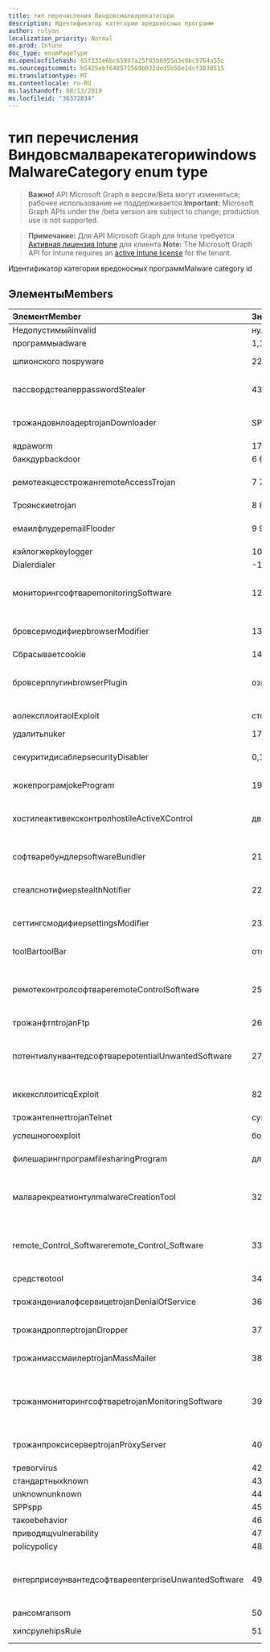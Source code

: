 ```yaml
---
title: тип перечисления Виндовсмалварекатегори
description: Идентификатор категории вредоносных программ
author: rolyon
localization_priority: Normal
ms.prod: Intune
doc_type: enumPageType
ms.openlocfilehash: 65f231e6bc65997a25f85b6955a3e9bc9764a55c
ms.sourcegitcommit: b5425ebf648572569b032ded5b56e1dcf3830515
ms.translationtype: MT
ms.contentlocale: ru-RU
ms.lasthandoff: 08/13/2019
ms.locfileid: "36372834"
---
```

# <a name="windowsmalwarecategory-enum-type"></a><span data-ttu-id="ceff8-103">тип перечисления Виндовсмалварекатегори</span><span class="sxs-lookup"><span data-stu-id="ceff8-103">windowsMalwareCategory enum type</span></span>

> <span data-ttu-id="ceff8-104">**Важно!** API Microsoft Graph в версии/Beta могут изменяться; рабочее использование не поддерживается.</span><span class="sxs-lookup"><span data-stu-id="ceff8-104">**Important:** Microsoft Graph APIs under the /beta version are subject to change; production use is not supported.</span></span>

> <span data-ttu-id="ceff8-105">**Примечание:** Для API Microsoft Graph для Intune требуется [Активная лицензия Intune](https://go.microsoft.com/fwlink/?linkid=839381) для клиента.</span><span class="sxs-lookup"><span data-stu-id="ceff8-105">**Note:** The Microsoft Graph API for Intune requires an [active Intune license](https://go.microsoft.com/fwlink/?linkid=839381) for the tenant.</span></span>

<span data-ttu-id="ceff8-106">Идентификатор категории вредоносных программ</span><span class="sxs-lookup"><span data-stu-id="ceff8-106">Malware category id</span></span>

## <a name="members"></a><span data-ttu-id="ceff8-107">Элементы</span><span class="sxs-lookup"><span data-stu-id="ceff8-107">Members</span></span>
|<span data-ttu-id="ceff8-108">Элемент</span><span class="sxs-lookup"><span data-stu-id="ceff8-108">Member</span></span>|<span data-ttu-id="ceff8-109">Значение</span><span class="sxs-lookup"><span data-stu-id="ceff8-109">Value</span></span>|<span data-ttu-id="ceff8-110">Описание</span><span class="sxs-lookup"><span data-stu-id="ceff8-110">Description</span></span>|
|:---|:---|:---|
|<span data-ttu-id="ceff8-111">Недопустимый</span><span class="sxs-lookup"><span data-stu-id="ceff8-111">invalid</span></span>|<span data-ttu-id="ceff8-112">нуль</span><span class="sxs-lookup"><span data-stu-id="ceff8-112">0</span></span>|<span data-ttu-id="ceff8-113">Invalid</span><span class="sxs-lookup"><span data-stu-id="ceff8-113">Invalid</span></span>|
|<span data-ttu-id="ceff8-114">программы</span><span class="sxs-lookup"><span data-stu-id="ceff8-114">adware</span></span>|<span data-ttu-id="ceff8-115">1,1</span><span class="sxs-lookup"><span data-stu-id="ceff8-115">1</span></span>|<span data-ttu-id="ceff8-116">Программы</span><span class="sxs-lookup"><span data-stu-id="ceff8-116">Adware</span></span>|
|<span data-ttu-id="ceff8-117">шпионского по</span><span class="sxs-lookup"><span data-stu-id="ceff8-117">spyware</span></span>|<span data-ttu-id="ceff8-118">2</span><span class="sxs-lookup"><span data-stu-id="ceff8-118">2</span></span>|<span data-ttu-id="ceff8-119">Шпионского по</span><span class="sxs-lookup"><span data-stu-id="ceff8-119">Spyware</span></span>|
|<span data-ttu-id="ceff8-120">пассвордстеалер</span><span class="sxs-lookup"><span data-stu-id="ceff8-120">passwordStealer</span></span>|<span data-ttu-id="ceff8-121">4</span><span class="sxs-lookup"><span data-stu-id="ceff8-121">3</span></span>|<span data-ttu-id="ceff8-122">Средство кражи паролей</span><span class="sxs-lookup"><span data-stu-id="ceff8-122">Password stealer</span></span>|
|<span data-ttu-id="ceff8-123">трожандовнлоадер</span><span class="sxs-lookup"><span data-stu-id="ceff8-123">trojanDownloader</span></span>|<span data-ttu-id="ceff8-124">SP4</span><span class="sxs-lookup"><span data-stu-id="ceff8-124">4</span></span>|<span data-ttu-id="ceff8-125">Загрузчик троянов</span><span class="sxs-lookup"><span data-stu-id="ceff8-125">Trojan downloader</span></span>|
|<span data-ttu-id="ceff8-126">ядра</span><span class="sxs-lookup"><span data-stu-id="ceff8-126">worm</span></span>|<span data-ttu-id="ceff8-127">17:00</span><span class="sxs-lookup"><span data-stu-id="ceff8-127">5</span></span>|<span data-ttu-id="ceff8-128">Ядра</span><span class="sxs-lookup"><span data-stu-id="ceff8-128">Worm</span></span>|
|<span data-ttu-id="ceff8-129">баккдур</span><span class="sxs-lookup"><span data-stu-id="ceff8-129">backdoor</span></span>|<span data-ttu-id="ceff8-130">6 </span><span class="sxs-lookup"><span data-stu-id="ceff8-130">6</span></span>|<span data-ttu-id="ceff8-131">баккдур</span><span class="sxs-lookup"><span data-stu-id="ceff8-131">Backdoor</span></span>|
|<span data-ttu-id="ceff8-132">ремотеакцесстрожан</span><span class="sxs-lookup"><span data-stu-id="ceff8-132">remoteAccessTrojan</span></span>|<span data-ttu-id="ceff8-133">7 </span><span class="sxs-lookup"><span data-stu-id="ceff8-133">7</span></span>|<span data-ttu-id="ceff8-134">Троян удаленного доступа</span><span class="sxs-lookup"><span data-stu-id="ceff8-134">Remote access Trojan</span></span>|
|<span data-ttu-id="ceff8-135">Троянские</span><span class="sxs-lookup"><span data-stu-id="ceff8-135">trojan</span></span>|<span data-ttu-id="ceff8-136">8 </span><span class="sxs-lookup"><span data-stu-id="ceff8-136">8</span></span>|<span data-ttu-id="ceff8-137">Троянские</span><span class="sxs-lookup"><span data-stu-id="ceff8-137">Trojan</span></span>|
|<span data-ttu-id="ceff8-138">емаилфлудер</span><span class="sxs-lookup"><span data-stu-id="ceff8-138">emailFlooder</span></span>|<span data-ttu-id="ceff8-139">9 </span><span class="sxs-lookup"><span data-stu-id="ceff8-139">9</span></span>|<span data-ttu-id="ceff8-140">Средство массовой рассылки почты</span><span class="sxs-lookup"><span data-stu-id="ceff8-140">Email flooder</span></span>|
|<span data-ttu-id="ceff8-141">кэйлогжер</span><span class="sxs-lookup"><span data-stu-id="ceff8-141">keylogger</span></span>|<span data-ttu-id="ceff8-142">10 </span><span class="sxs-lookup"><span data-stu-id="ceff8-142">10</span></span>|<span data-ttu-id="ceff8-143">кэйлогжер</span><span class="sxs-lookup"><span data-stu-id="ceff8-143">Keylogger</span></span>|
|<span data-ttu-id="ceff8-144">Dialer</span><span class="sxs-lookup"><span data-stu-id="ceff8-144">dialer</span></span>|<span data-ttu-id="ceff8-145">-11:00</span><span class="sxs-lookup"><span data-stu-id="ceff8-145">11</span></span>|<span data-ttu-id="ceff8-146">Dialer</span><span class="sxs-lookup"><span data-stu-id="ceff8-146">Dialer</span></span>|
|<span data-ttu-id="ceff8-147">мониторингсофтваре</span><span class="sxs-lookup"><span data-stu-id="ceff8-147">monitoringSoftware</span></span>|<span data-ttu-id="ceff8-148">12</span><span class="sxs-lookup"><span data-stu-id="ceff8-148">12</span></span>|<span data-ttu-id="ceff8-149">Программное обеспечение для мониторинга</span><span class="sxs-lookup"><span data-stu-id="ceff8-149">Monitoring software</span></span>|
|<span data-ttu-id="ceff8-150">бровсермодифиер</span><span class="sxs-lookup"><span data-stu-id="ceff8-150">browserModifier</span></span>|<span data-ttu-id="ceff8-151">13</span><span class="sxs-lookup"><span data-stu-id="ceff8-151">13</span></span>|<span data-ttu-id="ceff8-152">Модификатор браузера</span><span class="sxs-lookup"><span data-stu-id="ceff8-152">Browser modifier</span></span>|
|<span data-ttu-id="ceff8-153">Сбрасывает</span><span class="sxs-lookup"><span data-stu-id="ceff8-153">cookie</span></span>|<span data-ttu-id="ceff8-154">14</span><span class="sxs-lookup"><span data-stu-id="ceff8-154">14</span></span>|<span data-ttu-id="ceff8-155">Cookie</span><span class="sxs-lookup"><span data-stu-id="ceff8-155">Cookie</span></span>|
|<span data-ttu-id="ceff8-156">бровсерплугин</span><span class="sxs-lookup"><span data-stu-id="ceff8-156">browserPlugin</span></span>|<span data-ttu-id="ceff8-157">означает</span><span class="sxs-lookup"><span data-stu-id="ceff8-157">15</span></span>|<span data-ttu-id="ceff8-158">Подключаемый модуль браузера</span><span class="sxs-lookup"><span data-stu-id="ceff8-158">Browser plugin</span></span>|
|<span data-ttu-id="ceff8-159">аолексплоит</span><span class="sxs-lookup"><span data-stu-id="ceff8-159">aolExploit</span></span>|<span data-ttu-id="ceff8-160">столбцов</span><span class="sxs-lookup"><span data-stu-id="ceff8-160">16</span></span>|<span data-ttu-id="ceff8-161">Эксплойт AOL</span><span class="sxs-lookup"><span data-stu-id="ceff8-161">AOL exploit</span></span>|
|<span data-ttu-id="ceff8-162">удалить</span><span class="sxs-lookup"><span data-stu-id="ceff8-162">nuker</span></span>|<span data-ttu-id="ceff8-163">17</span><span class="sxs-lookup"><span data-stu-id="ceff8-163">17</span></span>|<span data-ttu-id="ceff8-164">Удалить</span><span class="sxs-lookup"><span data-stu-id="ceff8-164">Nuker</span></span>|
|<span data-ttu-id="ceff8-165">секуритидисаблер</span><span class="sxs-lookup"><span data-stu-id="ceff8-165">securityDisabler</span></span>|<span data-ttu-id="ceff8-166">0,18</span><span class="sxs-lookup"><span data-stu-id="ceff8-166">18</span></span>|<span data-ttu-id="ceff8-167">Недоступный для безопасности</span><span class="sxs-lookup"><span data-stu-id="ceff8-167">Security disabler</span></span>|
|<span data-ttu-id="ceff8-168">жокепрограм</span><span class="sxs-lookup"><span data-stu-id="ceff8-168">jokeProgram</span></span>|<span data-ttu-id="ceff8-169">19</span><span class="sxs-lookup"><span data-stu-id="ceff8-169">19</span></span>|<span data-ttu-id="ceff8-170">Программа жоке</span><span class="sxs-lookup"><span data-stu-id="ceff8-170">Joke program</span></span>|
|<span data-ttu-id="ceff8-171">хостилеактивексконтрол</span><span class="sxs-lookup"><span data-stu-id="ceff8-171">hostileActiveXControl</span></span>|<span data-ttu-id="ceff8-172">двадцать</span><span class="sxs-lookup"><span data-stu-id="ceff8-172">20</span></span>|<span data-ttu-id="ceff8-173">Враждебный элемент управления ActiveX</span><span class="sxs-lookup"><span data-stu-id="ceff8-173">Hostile ActiveX control</span></span>|
|<span data-ttu-id="ceff8-174">софтваребундлер</span><span class="sxs-lookup"><span data-stu-id="ceff8-174">softwareBundler</span></span>|<span data-ttu-id="ceff8-175">21</span><span class="sxs-lookup"><span data-stu-id="ceff8-175">21</span></span>|<span data-ttu-id="ceff8-176">Пакет программного обеспечения</span><span class="sxs-lookup"><span data-stu-id="ceff8-176">Software bundler</span></span>|
|<span data-ttu-id="ceff8-177">стеалснотифиер</span><span class="sxs-lookup"><span data-stu-id="ceff8-177">stealthNotifier</span></span>|<span data-ttu-id="ceff8-178">22</span><span class="sxs-lookup"><span data-stu-id="ceff8-178">22</span></span>|<span data-ttu-id="ceff8-179">Модификатор скрытия</span><span class="sxs-lookup"><span data-stu-id="ceff8-179">Stealth modifier</span></span>|
|<span data-ttu-id="ceff8-180">сеттингсмодифиер</span><span class="sxs-lookup"><span data-stu-id="ceff8-180">settingsModifier</span></span>|<span data-ttu-id="ceff8-181">23</span><span class="sxs-lookup"><span data-stu-id="ceff8-181">23</span></span>|<span data-ttu-id="ceff8-182">Модификатор параметров</span><span class="sxs-lookup"><span data-stu-id="ceff8-182">Settings modifier</span></span>|
|<span data-ttu-id="ceff8-183">toolBar</span><span class="sxs-lookup"><span data-stu-id="ceff8-183">toolBar</span></span>|<span data-ttu-id="ceff8-184">открыт</span><span class="sxs-lookup"><span data-stu-id="ceff8-184">24</span></span>|<span data-ttu-id="ceff8-185">Панель инструментов</span><span class="sxs-lookup"><span data-stu-id="ceff8-185">Toolbar</span></span>|
|<span data-ttu-id="ceff8-186">ремотеконтролсофтваре</span><span class="sxs-lookup"><span data-stu-id="ceff8-186">remoteControlSoftware</span></span>|<span data-ttu-id="ceff8-187">25</span><span class="sxs-lookup"><span data-stu-id="ceff8-187">25</span></span>|<span data-ttu-id="ceff8-188">Программное обеспечение удаленного управления</span><span class="sxs-lookup"><span data-stu-id="ceff8-188">Remote control software</span></span>|
|<span data-ttu-id="ceff8-189">трожанфтп</span><span class="sxs-lookup"><span data-stu-id="ceff8-189">trojanFtp</span></span>|<span data-ttu-id="ceff8-190">26</span><span class="sxs-lookup"><span data-stu-id="ceff8-190">26</span></span>|<span data-ttu-id="ceff8-191">Троян FTP</span><span class="sxs-lookup"><span data-stu-id="ceff8-191">Trojan FTP</span></span>|
|<span data-ttu-id="ceff8-192">потентиалунвантедсофтваре</span><span class="sxs-lookup"><span data-stu-id="ceff8-192">potentialUnwantedSoftware</span></span>|<span data-ttu-id="ceff8-193">27</span><span class="sxs-lookup"><span data-stu-id="ceff8-193">27</span></span>|<span data-ttu-id="ceff8-194">Потенциально нежелательное программное обеспечение</span><span class="sxs-lookup"><span data-stu-id="ceff8-194">Potential unwanted software</span></span>|
|<span data-ttu-id="ceff8-195">иккексплоит</span><span class="sxs-lookup"><span data-stu-id="ceff8-195">icqExploit</span></span>|<span data-ttu-id="ceff8-196">8</span><span class="sxs-lookup"><span data-stu-id="ceff8-196">28</span></span>|<span data-ttu-id="ceff8-197">ИКК эксплойт</span><span class="sxs-lookup"><span data-stu-id="ceff8-197">ICQ exploit</span></span>|
|<span data-ttu-id="ceff8-198">трожантелнет</span><span class="sxs-lookup"><span data-stu-id="ceff8-198">trojanTelnet</span></span>|<span data-ttu-id="ceff8-199">суммируемых</span><span class="sxs-lookup"><span data-stu-id="ceff8-199">29</span></span>|<span data-ttu-id="ceff8-200">Троян Telnet</span><span class="sxs-lookup"><span data-stu-id="ceff8-200">Trojan telnet</span></span>|
|<span data-ttu-id="ceff8-201">успешного</span><span class="sxs-lookup"><span data-stu-id="ceff8-201">exploit</span></span>|<span data-ttu-id="ceff8-202">более</span><span class="sxs-lookup"><span data-stu-id="ceff8-202">30</span></span>|<span data-ttu-id="ceff8-203">Успешного</span><span class="sxs-lookup"><span data-stu-id="ceff8-203">Exploit</span></span>|
|<span data-ttu-id="ceff8-204">филешарингпрограм</span><span class="sxs-lookup"><span data-stu-id="ceff8-204">filesharingProgram</span></span>|<span data-ttu-id="ceff8-205">длиной</span><span class="sxs-lookup"><span data-stu-id="ceff8-205">31</span></span>|<span data-ttu-id="ceff8-206">Программа общего доступа к файлам</span><span class="sxs-lookup"><span data-stu-id="ceff8-206">File sharing program</span></span>|
|<span data-ttu-id="ceff8-207">малварекреатионтул</span><span class="sxs-lookup"><span data-stu-id="ceff8-207">malwareCreationTool</span></span>|<span data-ttu-id="ceff8-208">32</span><span class="sxs-lookup"><span data-stu-id="ceff8-208">32</span></span>|<span data-ttu-id="ceff8-209">Средство создания вредоносных программ</span><span class="sxs-lookup"><span data-stu-id="ceff8-209">Malware creation tool</span></span>|
|<span data-ttu-id="ceff8-210">remote_Control_Software</span><span class="sxs-lookup"><span data-stu-id="ceff8-210">remote_Control_Software</span></span>|<span data-ttu-id="ceff8-211">33</span><span class="sxs-lookup"><span data-stu-id="ceff8-211">33</span></span>|<span data-ttu-id="ceff8-212">Программное обеспечение удаленного управления</span><span class="sxs-lookup"><span data-stu-id="ceff8-212">Remote control software</span></span>|
|<span data-ttu-id="ceff8-213">средство</span><span class="sxs-lookup"><span data-stu-id="ceff8-213">tool</span></span>|<span data-ttu-id="ceff8-214">34</span><span class="sxs-lookup"><span data-stu-id="ceff8-214">34</span></span>|<span data-ttu-id="ceff8-215">Средство</span><span class="sxs-lookup"><span data-stu-id="ceff8-215">Tool</span></span>|
|<span data-ttu-id="ceff8-216">трожандениалофсервице</span><span class="sxs-lookup"><span data-stu-id="ceff8-216">trojanDenialOfService</span></span>|<span data-ttu-id="ceff8-217">36</span><span class="sxs-lookup"><span data-stu-id="ceff8-217">36</span></span>|<span data-ttu-id="ceff8-218">Троян отказ в обслуживании</span><span class="sxs-lookup"><span data-stu-id="ceff8-218">Trojan denial of service</span></span>|
|<span data-ttu-id="ceff8-219">трожандроппер</span><span class="sxs-lookup"><span data-stu-id="ceff8-219">trojanDropper</span></span>|<span data-ttu-id="ceff8-220">37</span><span class="sxs-lookup"><span data-stu-id="ceff8-220">37</span></span>|<span data-ttu-id="ceff8-221">Троян дроппер</span><span class="sxs-lookup"><span data-stu-id="ceff8-221">Trojan dropper</span></span>|
|<span data-ttu-id="ceff8-222">трожанмассмаилер</span><span class="sxs-lookup"><span data-stu-id="ceff8-222">trojanMassMailer</span></span>|<span data-ttu-id="ceff8-223">38</span><span class="sxs-lookup"><span data-stu-id="ceff8-223">38</span></span>|<span data-ttu-id="ceff8-224">Троян рассылки почты</span><span class="sxs-lookup"><span data-stu-id="ceff8-224">Trojan mass mailer</span></span>|
|<span data-ttu-id="ceff8-225">трожанмониторингсофтваре</span><span class="sxs-lookup"><span data-stu-id="ceff8-225">trojanMonitoringSoftware</span></span>|<span data-ttu-id="ceff8-226">39</span><span class="sxs-lookup"><span data-stu-id="ceff8-226">39</span></span>|<span data-ttu-id="ceff8-227">Программное обеспечение отслеживания троянов</span><span class="sxs-lookup"><span data-stu-id="ceff8-227">Trojan monitoring software</span></span>|
|<span data-ttu-id="ceff8-228">трожанпроксисервер</span><span class="sxs-lookup"><span data-stu-id="ceff8-228">trojanProxyServer</span></span>|<span data-ttu-id="ceff8-229">40</span><span class="sxs-lookup"><span data-stu-id="ceff8-229">40</span></span>|<span data-ttu-id="ceff8-230">Прокси-сервер Троян</span><span class="sxs-lookup"><span data-stu-id="ceff8-230">Trojan proxy server</span></span>|
|<span data-ttu-id="ceff8-231">тревог</span><span class="sxs-lookup"><span data-stu-id="ceff8-231">virus</span></span>|<span data-ttu-id="ceff8-232">42</span><span class="sxs-lookup"><span data-stu-id="ceff8-232">42</span></span>|<span data-ttu-id="ceff8-233">Тревог</span><span class="sxs-lookup"><span data-stu-id="ceff8-233">Virus</span></span>|
|<span data-ttu-id="ceff8-234">стандартных</span><span class="sxs-lookup"><span data-stu-id="ceff8-234">known</span></span>|<span data-ttu-id="ceff8-235">43</span><span class="sxs-lookup"><span data-stu-id="ceff8-235">43</span></span>|<span data-ttu-id="ceff8-236">Стандартных</span><span class="sxs-lookup"><span data-stu-id="ceff8-236">Known</span></span>|
|<span data-ttu-id="ceff8-237">unknown</span><span class="sxs-lookup"><span data-stu-id="ceff8-237">unknown</span></span>|<span data-ttu-id="ceff8-238">44</span><span class="sxs-lookup"><span data-stu-id="ceff8-238">44</span></span>|<span data-ttu-id="ceff8-239">Неизвестно</span><span class="sxs-lookup"><span data-stu-id="ceff8-239">Unknown</span></span>|
|<span data-ttu-id="ceff8-240">SPP</span><span class="sxs-lookup"><span data-stu-id="ceff8-240">spp</span></span>|<span data-ttu-id="ceff8-241">45</span><span class="sxs-lookup"><span data-stu-id="ceff8-241">45</span></span>|<span data-ttu-id="ceff8-242">SPP</span><span class="sxs-lookup"><span data-stu-id="ceff8-242">SPP</span></span>|
|<span data-ttu-id="ceff8-243">такое</span><span class="sxs-lookup"><span data-stu-id="ceff8-243">behavior</span></span>|<span data-ttu-id="ceff8-244">46</span><span class="sxs-lookup"><span data-stu-id="ceff8-244">46</span></span>|<span data-ttu-id="ceff8-245">Поведение</span><span class="sxs-lookup"><span data-stu-id="ceff8-245">Behavior</span></span>|
|<span data-ttu-id="ceff8-246">приводящ</span><span class="sxs-lookup"><span data-stu-id="ceff8-246">vulnerability</span></span>|<span data-ttu-id="ceff8-247">47</span><span class="sxs-lookup"><span data-stu-id="ceff8-247">47</span></span>|<span data-ttu-id="ceff8-248">Приводящ</span><span class="sxs-lookup"><span data-stu-id="ceff8-248">Vulnerability</span></span>|
|<span data-ttu-id="ceff8-249">policy</span><span class="sxs-lookup"><span data-stu-id="ceff8-249">policy</span></span>|<span data-ttu-id="ceff8-250">48</span><span class="sxs-lookup"><span data-stu-id="ceff8-250">48</span></span>|<span data-ttu-id="ceff8-251">Политика</span><span class="sxs-lookup"><span data-stu-id="ceff8-251">Policy</span></span>|
|<span data-ttu-id="ceff8-252">ентерприсеунвантедсофтваре</span><span class="sxs-lookup"><span data-stu-id="ceff8-252">enterpriseUnwantedSoftware</span></span>|<span data-ttu-id="ceff8-253">49</span><span class="sxs-lookup"><span data-stu-id="ceff8-253">49</span></span>|<span data-ttu-id="ceff8-254">Корпоративное нежелательное программное обеспечение</span><span class="sxs-lookup"><span data-stu-id="ceff8-254">Enterprise Unwanted Software</span></span>|
|<span data-ttu-id="ceff8-255">рансом</span><span class="sxs-lookup"><span data-stu-id="ceff8-255">ransom</span></span>|<span data-ttu-id="ceff8-256">50</span><span class="sxs-lookup"><span data-stu-id="ceff8-256">50</span></span>|<span data-ttu-id="ceff8-257">рансом</span><span class="sxs-lookup"><span data-stu-id="ceff8-257">Ransom</span></span>|
|<span data-ttu-id="ceff8-258">хипсруле</span><span class="sxs-lookup"><span data-stu-id="ceff8-258">hipsRule</span></span>|<span data-ttu-id="ceff8-259">51</span><span class="sxs-lookup"><span data-stu-id="ceff8-259">51</span></span>|<span data-ttu-id="ceff8-260">Правило Хипс</span><span class="sxs-lookup"><span data-stu-id="ceff8-260">HIPS Rule</span></span>|



